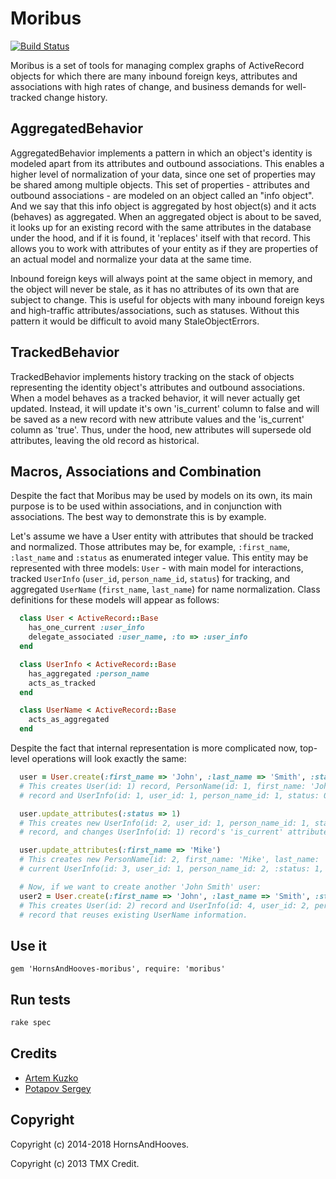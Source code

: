 # Moribus

[![Build Status](https://secure.travis-ci.org/HornsAndHooves/moribus.png)](http://travis-ci.org/HornsAndHooves/moribus)

Moribus is a set of tools for managing complex graphs of ActiveRecord objects
for which there are many inbound foreign keys, attributes and associations with
high rates of change, and business demands for well-tracked change history.

## AggregatedBehavior

AggregatedBehavior implements a pattern in which an object's identity
is modeled apart from its attributes and outbound associations. This enables
a higher level of normalization of your data, since one set of properties
may be shared among multiple objects. This set of properties - attributes
and outbound associations - are modeled on an object called an "info object".
And we say that this info object is aggregated by host object(s) and it acts
(behaves) as aggregated. When an aggregated object is about to be saved, it
looks up for an existing record with the same attributes in the database under
the hood, and if it is found, it 'replaces' itself with that record. This allows
you to work with attributes of your entity as if they are properties of an
actual model and normalize your data at the same time.

Inbound foreign keys will always point at the same object in memory, and the
object will never be stale, as it has no attributes of its own that are subject
to change. This is useful for objects with many inbound foreign keys and
high-traffic attributes/associations, such as statuses. Without this pattern
it would be difficult to avoid many StaleObjectErrors.

## TrackedBehavior

TrackedBehavior implements history tracking on the stack of objects
representing the identity object's attributes and outbound associations.
When a model behaves as a tracked behavior, it will never actually get
updated. Instead, it will update it's own 'is_current' column to false
and will be saved as a new record with new attribute values and the
'is_current' column as 'true'. Thus, under the hood, new attributes
will supersede old attributes, leaving the old record as historical.

## Macros, Associations and Combination

Despite the fact that Moribus may be used by models on its own,
its main purpose is to be used within associations, and in conjunction
with associations.  The best way to demonstrate this is by example.

Let's assume we have a User entity with attributes that should be tracked
and normalized. Those attributes may be, for example, `:first_name`,
`:last_name` and `:status` as enumerated integer value. This entity
may be represented with three models: `User` - with main model for interactions,
tracked `UserInfo` (`user_id`, `person_name_id`, `status`) for tracking, and
aggregated `UserName` (`first_name`, `last_name`) for name normalization.
Class definitions for these models will appear as follows:

```ruby
  class User < ActiveRecord::Base
    has_one_current :user_info
    delegate_associated :user_name, :to => :user_info
  end

  class UserInfo < ActiveRecord::Base
    has_aggregated :person_name
    acts_as_tracked
  end

  class UserName < ActiveRecord::Base
    acts_as_aggregated
  end
```

Despite the fact that internal representation is more complicated now,
top-level operations will look exactly the same:

```ruby
  user = User.create(:first_name => 'John', :last_name => 'Smith', :status => 0)
  # This creates User(id: 1) record, PersonName(id: 1, first_name: 'John', last_name: 'Smith')
  # record and UserInfo(id: 1, user_id: 1, person_name_id: 1, status: 0, is_current: true)

  user.update_attributes(:status => 1)
  # This creates new UserInfo(id: 2, user_id: 1, person_name_id: 1, status: 1, is_current: true)
  # record, and changes UserInfo(id: 1) record's 'is_current' attribute to false.

  user.update_attributes(:first_name => 'Mike')
  # This creates new PersonName(id: 2, first_name: 'Mike', last_name: 'Smith') record and new
  # current UserInfo(id: 3, user_id: 1, person_name_id: 2, :status: 1, is_current: true)

  # Now, if we want to create another 'John Smith' user:
  user2 = User.create(:first_name => 'John', :last_name => 'Smith', :status => 5)
  # This creates User(id: 2) record and UserInfo(id: 4, user_id: 2, person_name_id: 1, status: 5, is_current: true)
  # record that reuses existing UserName information.
```

## Use it

    gem 'HornsAndHooves-moribus', require: 'moribus'

## Run tests

```sh
rake spec
```

## Credits

* [Artem Kuzko](https://github.com/akuzko)
* [Potapov Sergey](https://github.com/greyblake)

## Copyright

Copyright (c) 2014-2018 HornsAndHooves.

Copyright (c) 2013 TMX Credit.
